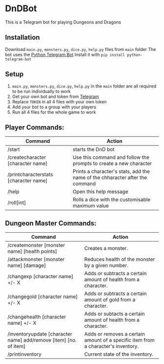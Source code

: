 # DnDBot
This is a Telegram bot for playing Dungeons and Dragons

## Installation
Download `main.py`, `monsters.py`, `dice.py`, `help.py` files from `main` folder
The bot uses the [Python Telegram Bot](https://github.com/python-telegram-bot/python-telegram-bot)
Install it with `pip install python-telegram-bot`

## Setup
1. `main.py`, `monsters.py`, `dice.py`, `help.py` in the `main` folder are all required to be run individually to work
2. Get your own bot and token from [Telegram](https://core.telegram.org/bots)
3. Replace `TOKEN` in all 4 files with your own token
4. Add your bot to a group with your players
5. Run all 4 files for the whole game to work



## Player Commands:
Command | Action
--- | --- 
/start | starts the DnD bot
/createcharacter [character name] | Use this command and follow the prompts to create a new character
/printcharacterstats [character name] | Prints a character's stats, add the name of the chharacter after the command
/help | Open this help message
/roll[int] | Rolls a dice with the customisable maximum value

## Dungeon Master Commands:
Command | Action
--- | --- 
/createmonster [monster name] [health points] | Creates a monster.
/attackmonster [monster name] [damage] | Reduces health of the monster by a given number.
/changexp [character name] +/- X | Adds or subtracts a certain amount of health from a character.
/changegold [character name] +/- X | Adds or subtracts a certain amount of gold from a character.
/changehealth [character name] +/- X | Adds or subtacts a certain amount of health from a character.
/inventoryupdate [character name] add/remove [item] [no. of item] | Adds or removes a certain amount of a specific item from a character's inventory.
/printinventory | Current state of the inventory.